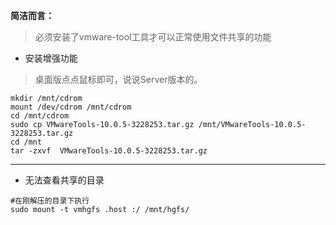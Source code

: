 **简洁而言：**
> 必须安装了vmware-tool工具才可以正常使用文件共享的功能
- 安装增强功能
> 桌面版点点鼠标即可，说说Server版本的。

```shell
mkdir /mnt/cdrom 
mount /dev/cdrom /mnt/cdrom  
cd /mnt/cdrom
sudo cp VMwareTools-10.0.5-3228253.tar.gz /mnt/VMwareTools-10.0.5-3228253.tar.gz
cd /mnt
tar -zxvf  VMwareTools-10.0.5-3228253.tar.gz 
```
___

- 无法查看共享的目录
```shell
#在刚解压的目录下执行
sudo mount -t vmhgfs .host :/ /mnt/hgfs/
```
